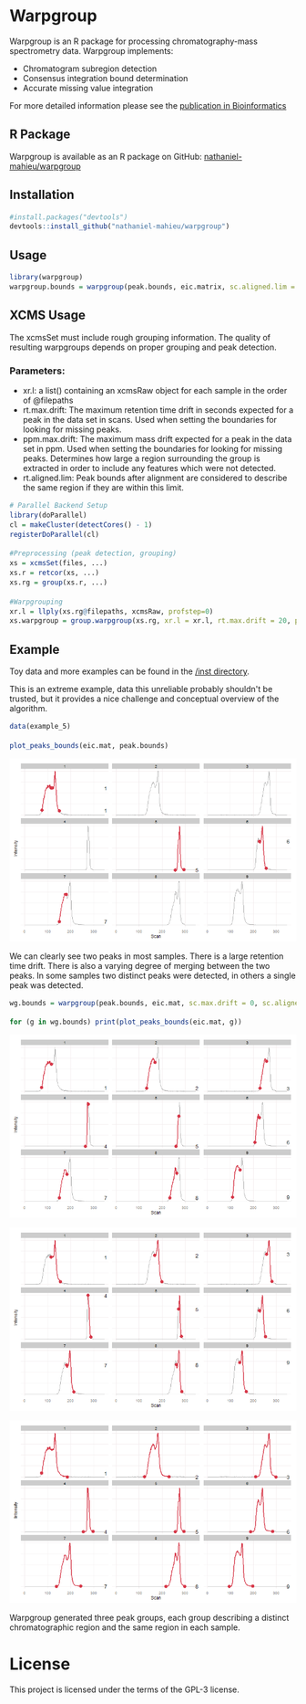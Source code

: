 # Warpgroup
Warpgroup is an R package for processing chromatography-mass spectrometry data.  Warpgroup implements:
* Chromatogram subregion detection
* Consensus integration bound determination
* Accurate missing value integration

For more detailed information please see the [publication in Bioinformatics](#)

## R Package

Warpgroup is available as an R package on GitHub: [nathaniel-mahieu/warpgroup](https://github.com/nathaniel-mahieu/warpgroup)
## Installation
```r
#install.packages("devtools")
devtools::install_github("nathaniel-mahieu/warpgroup")
```

## Usage
```r
library(warpgroup)
warpgroup.bounds = warpgroup(peak.bounds, eic.matrix, sc.aligned.lim = 8)
```

## XCMS Usage
The xcmsSet must include rough grouping information. The quality of resulting warpgroups depends on proper grouping and peak detection.

### Parameters:
* xr.l: a list() containing an xcmsRaw object for each sample in the order of @filepaths
* rt.max.drift: The maximum retention time drift in seconds expected for a peak in the data set in scans.  Used when setting the boundaries for looking for missing peaks.
* ppm.max.drift: The maximum mass drift expected for a peak in the data set in ppm.  Used when setting the boundaries for looking for missing peaks.  Determines how large a region surrounding the group is extracted in order to include any features which were not detected.
* rt.aligned.lim: Peak bounds after alignment are considered to describe the same region if they are within this limit.

```r
# Parallel Backend Setup
library(doParallel)
cl = makeCluster(detectCores() - 1)
registerDoParallel(cl)

#Preprocessing (peak detection, grouping)
xs = xcmsSet(files, ...)
xs.r = retcor(xs, ...)
xs.rg = group(xs.r, ...)

#Warpgrouping
xr.l = llply(xs.rg@filepaths, xcmsRaw, profstep=0)
xs.warpgroup = group.warpgroup(xs.rg, xr.l = xr.l, rt.max.drift = 20, ppm.max.drift = 3, rt.aligned.lim = 5)
```

## Example
Toy data and more examples can be found in the [/inst directory](/inst/warpgroup_examples.md).

This is an extreme example, data this unreliable probably shouldn't be trusted, but it provides a nice challenge and conceptual overview of the algorithm.

```r
data(example_5)

plot_peaks_bounds(eic.mat, peak.bounds)
```

![Peaks prior to warpgrouping](inst/figure/extreme_example-1.png)

We can clearly see two peaks in most samples.  There is a large retention time drift.  There is also a varying degree of merging between the two peaks.  In some samples two distinct peaks were detected, in others a single peak was detected.


```r
wg.bounds = warpgroup(peak.bounds, eic.mat, sc.max.drift = 0, sc.aligned.lim = 8)

for (g in wg.bounds) print(plot_peaks_bounds(eic.mat, g))
```

![Peaks after to warpgrouping 1](inst/figure/extreme_example_fixed-1.png)

![Peaks after to warpgrouping 2](inst/figure/extreme_example_fixed-2.png)

![Peaks after to warpgrouping 3](inst/figure/extreme_example_fixed-3.png)


Warpgroup generated three peak groups, each group describing a distinct chromatographic region and the same region in each sample.

# License
This project is licensed under the terms of the GPL-3 license.
